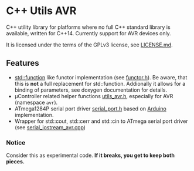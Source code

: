 # C++ Utils AVR

C++ utility library for platforms where no full C++ standard library is available, written for C++14. Currently support for AVR devices only.

It is licensed under the terms of the GPLv3 license, see [LICENSE.md](LICENSE.md).

## Features

* [std::function](http://en.cppreference.com/w/cpp/utility/functional/function) like functor implementation (see [functor.h](src/functor.h)). Be aware, that this is **not** a full replacement for std::function. Addionally it allows for a binding of parameters, see doxygen documentation for details.
* µController related helper functions [utils_avr.h](src/utils_avr.h), especially for AVR (namespace `avr`).
* ATmega1284P serial port driver [serial_port.h](src/serial_port.h) based on [Arduino] implementation.
* Wrapper for std::cout, std::cerr and std::cin to ATmega serial port driver (see [serial_iostream_avr.cpp](src/serial_iostream_avr.cpp))

### Notice

Consider this as experimental code. **If it breaks, you get to keep both pieces.**

[Arduino]: https://github.com/arduino/ArduinoCore-avr
